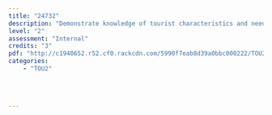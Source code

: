 ```yaml
---
title: "24732"
description: "Demonstrate knowledge of tourist characteristics and needs"
level: "2"
assessment: "Internal"
credits: "3"
pdf: "http://c1940652.r52.cf0.rackcdn.com/5990f7eab8d39a0bbc000222/TOU2-24732.pdf"
categories:
    - "TOU2"
    
    
    
    
---
```

